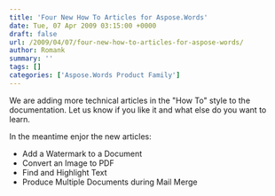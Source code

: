 ```yaml
---
title: 'Four New How To Articles for Aspose.Words'
date: Tue, 07 Apr 2009 03:15:00 +0000
draft: false
url: /2009/04/07/four-new-how-to-articles-for-aspose-words/
author: Romank
summary: ''
tags: []
categories: ['Aspose.Words Product Family']
---
```


We are adding more technical articles in the "How To" style to the documentation. Let us know if you like it and what else do you want to learn.

In the meantime enjor the new articles:

*   Add a Watermark to a Document
*   Convert an Image to PDF
*   Find and Highlight Text
*   Produce Multiple Documents during Mail Merge








